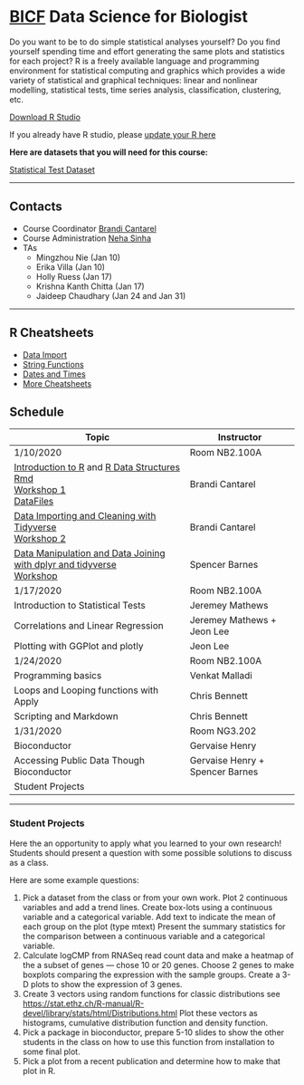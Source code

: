 # [BICF](http://www.utsouthwestern.edu/labs/bioinformatics/) Data Science for Biologist

Do you want to be to do simple statistical analyses yourself? Do you find yourself spending time and effort generating the same plots and statistics for each project? R is a freely available language and programming environment for statistical computing and graphics which provides a wide variety of statistical and graphical techniques: linear and nonlinear modelling, statistical tests, time series analysis, classification, clustering, etc.

[Download R Studio](https://www.rstudio.com/products/rstudio/download/)

If you already have R studio, please [update your R here](https://cran.r-project.org/)

**Here are datasets that you will need for this course:**

[Statistical Test Dataset](dig_csv.zip)

***
## Contacts
* Course Coordinator [Brandi Cantarel](mailto:brandi.cantarel@utsouthwestern.edu)
* Course Administration [Neha Sinha](Neha.Sinha@UTSouthwestern.edu)
* TAs
    - Mingzhou Nie (Jan 10)
    - Erika Villa (Jan 10)
    - Holly Ruess (Jan 17)
    - Krishna Kanth Chitta (Jan 17)
    - Jaideep Chaudhary (Jan 24 and Jan 31)

***

## R Cheatsheets

* [Data Import](data-import.pdf)
* [String Functions](strings.pdf)
* [Dates and Times](lubridate.pdf)
* [More Cheatsheets](https://rstudio.com/resources/cheatsheets/)

## Schedule

|  Topic | Instructor|
| ------------- | ------------- |
| 1/10/2020 | Room NB2.100A|
| [Introduction to R](RDataStructures.pdf) and [R Data Structures](r_intro.html)<br>[Rmd](r_intro.Rmd)<br>[Workshop 1](rdatastructures.md)<br>[DataFiles](DataStructureLecture.zip) | Brandi Cantarel |
| [Data Importing and Cleaning with Tidyverse](DataClean.html)<br>[Workshop 2](DataCleaning.zip) | Brandi Cantarel |
| [Data Manipulation and Data Joining with dplyr and tidyverse](r_dataManipulation_lecture_1_8_20.zip)<br>[Workshop]( r_dataManipulation_workshop_1_8_20.zip)| Spencer Barnes |
| 1/17/2020 | Room NB2.100A|
| Introduction to Statistical Tests | Jeremey Mathews |
| Correlations and Linear Regression|  Jeremey Mathews + Jeon Lee |
| Plotting with GGPlot and plotly| Jeon Lee |
| 1/24/2020 | Room NB2.100A|
| Programming basics | Venkat Malladi |
| Loops and Looping functions with Apply | Chris Bennett |
| Scripting and Markdown | Chris Bennett |
| 1/31/2020 | Room NG3.202 |
| Bioconductor | Gervaise Henry |
| Accessing Public Data Though Bioconductor | Gervaise Henry + Spencer Barnes |
| Student Projects | |

***
### Student Projects
Here the an opportunity to apply what you learned to your own research!  Students should present a question with some possible solutions to discuss as a class.

Here are some example questions:

1. Pick a dataset from the class or from your own work.  Plot 2 continuous variables and add a trend lines.  Create box-lots using a continuous variable and a categorical variable.  Add text to indicate the mean of each group on the plot (type mtext)  Present the summary statistics for the comparison between a continuous variable and a categorical variable.
2. Calculate logCMP from RNASeq read count data and make a heatmap of the a subset of genes — chose 10 or 20 genes.  Choose 2 genes to make boxplots comparing the expression with the sample groups.  Create a 3-D plots to show the expression of 3 genes.
3. Create 3 vectors using random functions for classic distributions see  https://stat.ethz.ch/R-manual/R-devel/library/stats/html/Distributions.html Plot these vectors as histograms, cumulative distribution function and density function.
4. Pick a package in bioconductor, prepare 5-10 slides to show the other students in the class on how to use this function from installation to some final plot.  
5. Pick a plot from a recent publication and determine how to make that plot in R.
